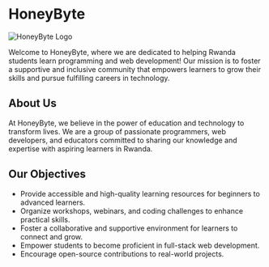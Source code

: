 # HoneyByte

![HoneyByte Logo](https://github.com/Honeybyte/.github/blob/main/profile/logo.svg)

Welcome to HoneyByte, where we are dedicated to helping Rwanda students learn programming and web development! Our mission is to foster a supportive and inclusive community that empowers learners to grow their skills and pursue fulfilling careers in technology.

## About Us

At HoneyByte, we believe in the power of education and technology to transform lives. We are a group of passionate programmers, web developers, and educators committed to sharing our knowledge and expertise with aspiring learners in Rwanda.

## Our Objectives

- Provide accessible and high-quality learning resources for beginners to advanced learners.
- Organize workshops, webinars, and coding challenges to enhance practical skills.
- Foster a collaborative and supportive environment for learners to connect and grow.
- Empower students to become proficient in full-stack web development.
- Encourage open-source contributions to real-world projects.
<!--
## How to Get Started

If you're new to programming or web development, don't worry! We welcome learners of all skill levels. To get started with HoneyByte:

1. Join our Discord community: [Link to Discord](url-to-your-discord)
2. Explore our learning resources in the [Wiki](url-to-your-wiki) repository.
3. Participate in our regular coding challenges and events.
4. Contribute to open-source projects and collaborate with fellow learners.
5. Follow us on social media for updates and announcements.

## Get Involved

HoneyByte is a community-driven organization, and we welcome contributors and volunteers to help us achieve our mission. Whether you're an experienced developer or a passionate educator, there are many ways to get involved:

- **Contribute:** Help improve our learning materials or contribute to our open-source projects.
- **Mentor:** Guide and mentor learners in their programming journey.
- **Host Events:** Organize workshops, webinars, or coding bootcamps.
- **Spread the Word:** Share HoneyByte with your friends, peers, and on social media.

## Code of Conduct

HoneyByte is committed to providing a safe and inclusive environment for all members. Please review our [Code of Conduct](url-to-your-code-of-conduct) before participating in the community.

## Support Us

If you believe in our mission and would like to support us, consider [becoming a sponsor](url-to-sponsor-page) or making a donation. Your support enables us to continue providing free learning resources and organizing events for our community.

## Contact Us

If you have any questions, suggestions, or ideas, feel free to reach out to us:

- Email: contact@honeybyte.org
- Discord: [Link to Discord](url-to-your-discord)

---

We look forward to having you as a part of the HoneyByte community! Let's code and learn together to create a brighter future for Rwanda's tech industry.

Happy coding!
-->
